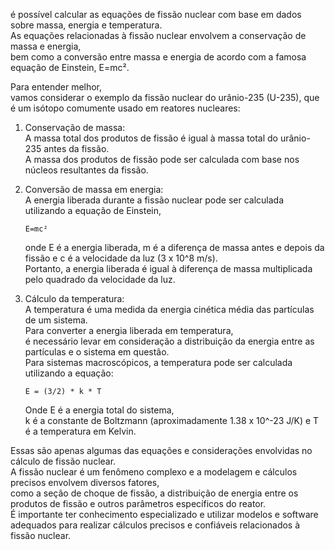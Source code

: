 é possível calcular as equações de fissão nuclear com base em dados sobre massa, energia e temperatura.  
 As equações relacionadas à fissão nuclear envolvem a conservação de massa e energia,  
  bem como a conversão entre massa e energia de acordo com a famosa equação de Einstein, E=mc².  

   Para entender melhor,  
    vamos considerar o exemplo da fissão nuclear do urânio-235 (U-235), que é um isótopo comumente usado em reatores nucleares:  

1. Conservação de massa:  
    A massa total dos produtos de fissão é igual à massa total do urânio-235 antes da fissão.  
    A massa dos produtos de fissão pode ser calculada com base nos núcleos resultantes da fissão.  

2. Conversão de massa em energia:  
    A energia liberada durante a fissão nuclear pode ser calculada utilizando a equação de Einstein,  
  
       E=mc²
  
    onde E é a energia liberada, m é a diferença de massa antes e depois da fissão e c é a velocidade da luz (3 x 10^8 m/s).  
      Portanto, a energia liberada é igual à diferença de massa multiplicada pelo quadrado da velocidade da luz.  

3. Cálculo da temperatura:  
    A temperatura é uma medida da energia cinética média das partículas de um sistema.  
     Para converter a energia liberada em temperatura,  
      é necessário levar em consideração a distribuição da energia entre as partículas e o sistema em questão.  
       Para sistemas macroscópicos, a temperatura pode ser calculada utilizando a equação:  
  
       E = (3/2) * k * T

      Onde E é a energia total do sistema,  
      k é a constante de Boltzmann (aproximadamente 1.38 x 10^-23 J/K) e T é a temperatura em Kelvin.  

Essas são apenas algumas das equações e considerações envolvidas no cálculo de fissão nuclear.  
 A fissão nuclear é um fenômeno complexo e a modelagem e cálculos precisos envolvem diversos fatores,  
  como a seção de choque de fissão, a distribuição de energia entre os produtos de fissão e outros parâmetros específicos do reator.  
   É importante ter conhecimento especializado e utilizar modelos e software adequados para realizar cálculos precisos 
    e confiáveis relacionados à fissão nuclear.
